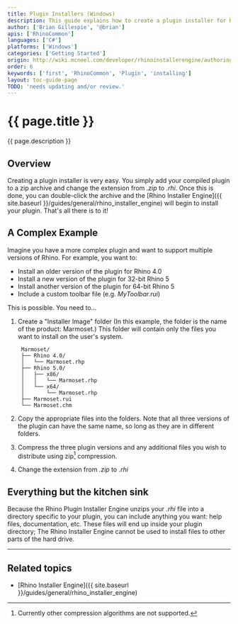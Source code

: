 ```yaml
---
title: Plugin Installers (Windows)
description: This guide explains how to create a plugin installer for Rhino for Windows.
author: ['Brian Gillespie', '@brian']
apis: ['RhinoCommon']
languages: ['C#']
platforms: ['Windows']
categories: ['Getting Started']
origin: http://wiki.mcneel.com/developer/rhinoinstallerengine/authoring
order: 6
keywords: ['first', 'RhinoCommon', 'Plugin', 'installing']
layout: toc-guide-page
TODO: 'needs updating and/or review.'
---
```


# {{ page.title }}

{{ page.description }}

## Overview

Creating a plugin installer is very easy.  You simply add your compiled plugin to a zip archive and change the extension from *.zip* to *.rhi*.  Once this is done, you can double-click the archive and the [Rhino Installer Engine]({{ site.baseurl }}/guides/general/rhino_installer_engine) will begin to install your plugin.  That's all there is to it!

## A Complex Example

Imagine you have a more complex plugin and want to support multiple versions of Rhino.  For example, you want to:

- Install an older version of the plugin for Rhino 4.0
- Install a new version of the plugin for 32-bit Rhino 5
- Install another version of the plugin for 64-bit Rhino 5
- Include a custom toolbar file (e.g. *MyToolbar.rui*)

This is possible.  You need to...

1. Create a "Installer Image" folder (In this example, the folder is the name of the product: Marmoset.)  This folder will contain only the files you want to install on the user's system.

        Marmoset/
        ├── Rhino 4.0/
        │   └── Marmoset.rhp
        ├── Rhino 5.0/
        │   ├── x86/
        │   │   └── Marmoset.rhp
        │   └── x64/
        │       └── Marmoset.rhp
        ├── Marmoset.rui
        └── Marmoset.chm


1. Copy the appropriate files into the folders.  Note that all three versions of the plugin can have the same name, so long as they are in different folders.
1. Compress the three plugin versions and any additional files you wish to distribute using zip[^1] compression.
1. Change the extension from *.zip* to *.rhi*

## Everything but the kitchen sink

Because the Rhino Plugin Installer Engine unzips your *.rhi* file into a directory specific to your plugin, you can include anything you want: help files, documentation, etc.  These files will end up inside your plugin directory; The Rhino Installer Engine cannot be used to install files to other parts of the hard drive.

---

## Related topics

- [Rhino Installer Engine]({{ site.baseurl }}/guides/general/rhino_installer_engine)



[^1]: Currently other compression algorithms are not supported.
